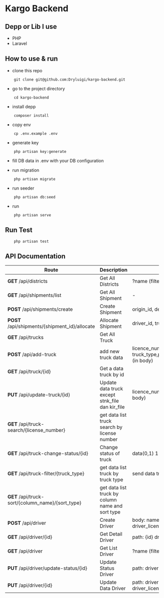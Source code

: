 # Kargo Backend

## Depp or Lib I use

- PHP
- Laravel

## How to use & run

- clone this repo

```
    git clone git@github.com:Dryluigi/kargo-backend.git
```

- go to the project directory

```
    cd kargo-backend
```

- install depp

```
    composer install
```

- copy env
```
    cp .env.example .env
```

- generate key

```
    php artisan key:generate
```

- fill DB data in .env with your DB configuration

- run migration

```
    php artisan migrate
```

- run seeder

```
    php artisan db:seed
```

- run

```
    php artisan serve
```

## Run Test

```
    php artisan test
```

## API Documentation

| Route      | Description | Argument |
| ----------- | ----------- | ----------- |
| __GET__ /api/districts      | Get All Districts       | ?name (filter district name) |
| __GET__ /api/shipments/list      | Get All Shipment       | - |
| __POST__ /api/shipments/create      | Create Shipment       | origin_id, destination_id, loading_date (in body) |
| __POST__ /api/shipments/{shipment_id}/allocate      | Allocate Shipment       | driver_id, truck_id (in body) |
| __GET__ /api/trucks      | Get All Truck       |  |
| __POST__ /api/add-truck      | add new truck data       | licence_number, license_type, truck_type,production_year,stnk_file(nullable),kir_file(nullable) (in body) |
| __GET__ /api/truck/{id}   | Get a data truck by id       |  |
| __PUT__ /api/update-truck/{id}      | Update data truck except stnk_file dan kir_file       | licence_number, license_type, truck_type,production_year (in body)  |
| __GET__ /api/truck-search/{license_number}   | get data list truck search by license number     |  |
| __GET__ /api/truck-change-status/{id}   | Change status of truck       | data(0,1) 1 = active, 0 unactive |
| __GET__ /api/truck-filter/{truck_type}   | get data list truck by truck type     | send data truck type split using ","  |
| __GET__ /api/truck-sort/{column_name}/{sort_type}   | get data list truck by column name and sort type    | |
| __POST__ /api/driver     | Create Driver       | body:  name, phone_number, id_card_file_name, driver_license_file_name |
| __GET__ /api/driver/{id}     | Get Detail Driver       | path: {id} driver id |
| __GET__ /api/driver     | Get List Driver       | ?name (filter driver name) |
| __PUT__ /api/driver/update-status/{id}     | Update Status Driver       | path: driver id,  body: id, is_active|
| __PUT__ /api/driver/{id}     | Update Data Driver       | path: driver id,  body: id, phone_number, id_card_file_name, driver_license_file_name, is_active|

